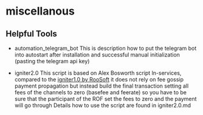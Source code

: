 # miscellanous

## Helpful Tools

* automation_telegram_bot
  This is description how to put the telegram bot into autostart after installation and successful manual initialization (pasting the telegram api key)
  
* igniter2.0
This script is based on Alex Bosworth script ln-services, compared to the [igniter1.0 by RooSoft](https://github.com/RooSoft/igniter.git) it does not rely on fee gossip payment propagation but instead build the final transaction setting all fees of the channels to zero (basefee and feerate) so you have to be sure that the participant of the ROF set the fees to zero and the payment will go through
Details how to use the script are found in igniter2.0.md
